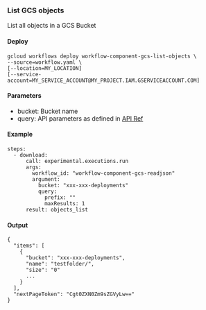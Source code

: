 ### List GCS objects

List all objects in a GCS Bucket

#### Deploy

```
gcloud workflows deploy workflow-component-gcs-list-objects \
--source=workflow.yaml \ 
[--location=MY_LOCATION]
[--service-account=MY_SERVICE_ACCOUNT@MY_PROJECT.IAM.GSERVICEACCOUNT.COM]
```

#### Parameters

- bucket: Bucket name
- query: API parameters as defined in [API Ref](https://cloud.google.com/storage/docs/json_api/v1/objects/list)

#### Example


```
steps:
  - download:
      call: experimental.executions.run
      args:
        workflow_id: "workflow-component-gcs-readjson"
        argument:
          bucket: "xxx-xxx-deployments"
          query: 
            prefix: ""
            maxResults: 1
      result: objects_list
```



#### Output

```
{
  "items": [
    {
      "bucket": "xxx-xxx-deployments",
      "name": "testfolder/",
      "size": "0"
      ...
    }
  ],
  "nextPageToken": "Cgt0ZXN0Zm9sZGVyLw=="
}
```

